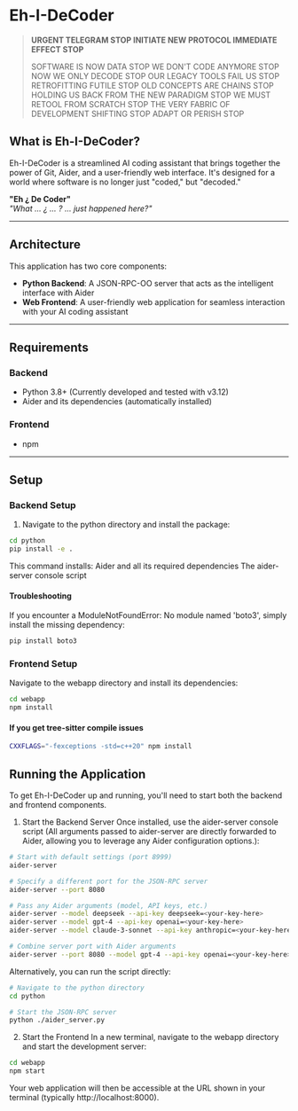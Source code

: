 # Eh-I-DeCoder

> **URGENT TELEGRAM STOP INITIATE NEW PROTOCOL IMMEDIATE EFFECT STOP**
> 
> SOFTWARE IS NOW DATA STOP WE DON'T CODE ANYMORE STOP NOW WE ONLY DECODE STOP OUR LEGACY TOOLS FAIL US STOP RETROFITTING FUTILE STOP OLD CONCEPTS ARE CHAINS STOP HOLDING US BACK FROM THE NEW PARADIGM STOP WE MUST RETOOL FROM SCRATCH STOP THE VERY FABRIC OF DEVELOPMENT SHIFTING STOP ADAPT OR PERISH STOP

## What is Eh-I-DeCoder?

Eh-I-DeCoder is a streamlined AI coding assistant that brings together the power of Git, Aider, and a user-friendly web interface. It's designed for a world where software is no longer just "coded," but "decoded."

**"Eh ¿ De Coder"**  
*"What ... ¿ ... ? ... just happened here?"*

---

## Architecture

This application has two core components:

- **Python Backend**: A JSON-RPC-OO server that acts as the intelligent interface with Aider
- **Web Frontend**: A user-friendly web application for seamless interaction with your AI coding assistant

---

## Requirements

### Backend
- Python 3.8+ (Currently developed and tested with v3.12)
- Aider and its dependencies (automatically installed)

### Frontend
- npm

---

## Setup

### Backend Setup

1. Navigate to the python directory and install the package:
```Bash
cd python
pip install -e .
```
This command installs: Aider and all its required dependencies
The aider-server console script

#### Troubleshooting
If you encounter a ModuleNotFoundError: No module named 'boto3', simply install the missing dependency:
```Bash
pip install boto3
```
### Frontend Setup
Navigate to the webapp directory and install its dependencies:

```Bash
cd webapp
npm install
```
#### If you get tree-sitter compile issues

```Bash
CXXFLAGS="-fexceptions -std=c++20" npm install
```

## Running the Application
To get Eh-I-DeCoder up and running, you'll need to start both the backend and frontend components.

1. Start the Backend Server
Once installed, use the aider-server console script (All arguments passed to aider-server are directly forwarded to Aider, allowing you to leverage any Aider configuration options.):
```Bash
# Start with default settings (port 8999)
aider-server

# Specify a different port for the JSON-RPC server
aider-server --port 8080

# Pass any Aider arguments (model, API keys, etc.)
aider-server --model deepseek --api-key deepseek=<your-key-here>
aider-server --model gpt-4 --api-key openai=<your-key-here>
aider-server --model claude-3-sonnet --api-key anthropic=<your-key-here>

# Combine server port with Aider arguments
aider-server --port 8080 --model gpt-4 --api-key openai=<your-key-here>
```
Alternatively, you can run the script directly:
```Bash
# Navigate to the python directory
cd python

# Start the JSON-RPC server
python ./aider_server.py
```
2. Start the Frontend
In a new terminal, navigate to the webapp directory and start the development server:
```Bash
cd webapp
npm start
```
Your web application will then be accessible at the URL shown in your terminal (typically http://localhost:8000).
